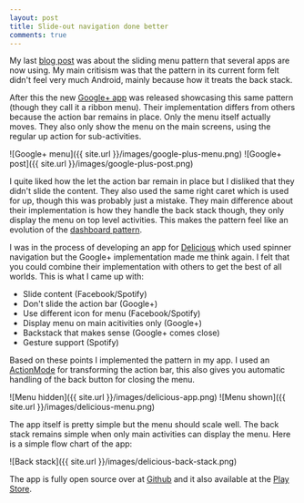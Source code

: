 ```yaml
---
layout: post
title: Slide-out navigation done better
comments: true
---
```


My last [blog post](/2012/04/23/android-navigation-and-spotify/) was about the sliding menu pattern that several apps are now using. My main critisism was that the pattern in its current form felt didn't feel very much Android, mainly because how it treats the back stack.

After this the new [Google+ app](https://play.google.com/store/apps/details?id=com.google.android.apps.plus) was released showcasing this same pattern (though they call it a ribbon menu). Their implementation differs from others because the action bar remains in place. Only the menu itself actually moves. They also only show the menu on the main screens, using the regular up action for sub-activities.

![Google+ menu]({{ site.url }}/images/google-plus-menu.png)
![Google+ post]({{ site.url }}/images/google-plus-post.png)

I quite liked how the let the action bar remain in place but I disliked that they didn't slide the content. They also used the same right caret which is used for up, though this was probably just a mistake. They main difference about their implementation is how they handle the back stack though, they only display the menu on top level activities. This makes the pattern feel like an evolution of the [dashboard pattern](http://www.androiduipatterns.com/2011/02/ui-design-pattern-dashboard.html).

I was in the process of developing an app for [Delicious](http://www.delicious.com/) which used spinner navigation but the Google+ implementation made me think again. I felt that you could combine their implementation with others to get the best of all worlds. This is what I came up with:

* Slide content (Facebook/Spotify)
* Don't slide the action bar (Google+)
* Use different icon for menu (Facebook/Spotify)
* Display menu on main acitivities only (Google+)
* Backstack that makes sense (Google+ comes close)
* Gesture support (Spotify)

Based on these points I implemented the pattern in my app. I used an [ActionMode](http://developer.android.com/reference/android/view/ActionMode.html) for transforming the action bar, this also gives you automatic handling of the back button for closing the menu.

![Menu hidden]({{ site.url }}/images/delicious-app.png)
![Menu shown]({{ site.url }}/images/delicious-menu.png)

The app itself is pretty simple but the menu should scale well. The back stack remains simple when only main activities can display the menu. Here is a simple flow chart of the app:

![Back stack]({{ site.url }}/images/delicious-back-stack.png)

The app is fully open source over at [Github](https://github.com/lexs/android-delicious) and it also available at the [Play Store](https://play.google.com/store/apps/details?id=se.alexanderblom.delicious).